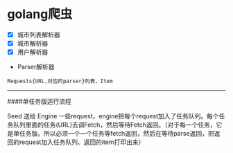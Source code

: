 # golang爬虫

- [x] 城市列表解析器
- [x] 城市解析器
- [x] 用户解析器

- Parser解析器
```$xslt
Requests{URL,对应的parser}列表，Item
```
---
####单任务版运行流程

Seed 送给 Engine 一些request，engine把每个request加入了任务队列。每个任务队列里面的任务(URL)去调Fetch，然后等待Fetch返回。（对于每一个任务，它是单任务版。所以必须一个一个任务等fetch返回，然后在等待parse返回，把返回的request加入任务队列、返回的item打印出来）


